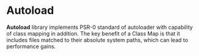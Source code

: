 # Autoload

**Autoload** library implements PSR-0 standard of autoloader with capability of class mapping in addition. The key benefit of a Class Map is that it includes files matched to their absolute system paths, which can lead to performance gains.